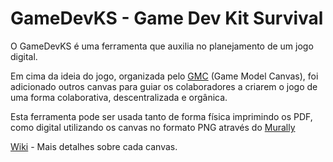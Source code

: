 GameDevKS - Game Dev Kit Survival
===================================

O GameDevKS é uma ferramenta que auxilia no planejamento de um jogo digital. 

Em cima da ideia do jogo, organizada pelo [GMC](http://www.drecon.com.br/GMC/pt-br/) (Game Model Canvas), foi adicionado outros canvas para guiar os colaboradores a criarem o jogo de uma forma colaborativa, descentralizada e orgânica. 

Esta ferramenta pode ser usada tanto de forma física imprimindo os PDF, como digital utilizando os canvas no formato PNG através do [Murally](https://mural.ly/)

[Wiki](https://github.com/drecon/gamedevks/wiki) - Mais detalhes sobre cada canvas.
